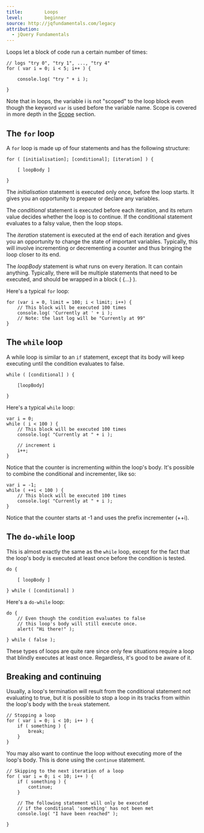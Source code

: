 ```yaml
---
title:        Loops
level:        beginner
source: http://jqfundamentals.com/legacy
attribution:
  - jQuery Fundamentals
---
```

Loops let a block of code run a certain number of times:

```
// logs "try 0", "try 1", ..., "try 4"
for ( var i = 0; i < 5; i++ ) {

	console.log( "try " + i );

}
```

Note that in loops, the variable i is not "scoped" to the loop block even though the keyword `var` is used before the variable name. Scope is covered in more depth in the [Scope](/scope/) section.

## The `for` loop

A `for` loop is made up of four statements and has the following structure:

```
for ( [initialisation]; [conditional]; [iteration] ) {

	[ loopBody ]

}
```

The _initialisation_ statement is executed only once, before the loop starts. It gives you an opportunity to prepare or declare any variables.

The _conditional_ statement is executed before each iteration, and its return value decides whether the loop is to continue. If the conditional statement evaluates to a falsy value, then the loop stops.

The _iteration_ statement is executed at the end of each iteration and gives you an opportunity to change the state of important variables. Typically, this will involve incrementing or decrementing a counter and thus bringing the loop closer to its end.

The _loopBody_ statement is what runs on every iteration. It can contain anything. Typically, there will be multiple statements that need to be executed, and should be wrapped in a block ( {...} ).

Here's a typical `for` loop:

```
for (var i = 0, limit = 100; i < limit; i++) {
	// This block will be executed 100 times
	console.log( 'Currently at ' + i );
	// Note: the last log will be "Currently at 99"
}
```

## The `while` loop

A while loop is similar to an `if` statement, except that its body will keep executing until the condition evaluates to false.

```
while ( [conditional] ) {

	[loopBody]

}
```

Here's a typical `while` loop:

```
var i = 0;
while ( i < 100 ) {
	// This block will be executed 100 times
	console.log( "Currently at " + i );

	// increment i
	i++;
}
```

Notice that the counter is incrementing within the loop's body. It's possible to combine the conditional and incrementer, like so:

```
var i = -1;
while ( ++i < 100 ) {
	// This block will be executed 100 times
	console.log( "Currently at " + i );
}
```

Notice that the counter starts at -1 and uses the prefix incrementer (++i).

## The `do-while` loop

This is almost exactly the same as the `while` loop, except for the fact that the loop's body is executed at least once before the condition is tested.

```
do {

	[ loopBody ]

} while ( [conditional] )
```
Here's a `do-while` loop:

```
do {
	// Even though the condition evaluates to false
	// this loop's body will still execute once.
	alert( "Hi there!" );

} while ( false );
```

These types of loops are quite rare since only few situations require a loop that blindly executes at least once. Regardless, it's good to be aware of it.

## Breaking and continuing

Usually, a loop's termination will result from the conditional statement not evaluating to true, but it is possible to stop a loop in its tracks from within the loop's body with the `break` statement.

```
// Stopping a loop
for ( var i = 0; i < 10; i++ ) {
	if ( something ) {
		break;
	}
}
```

You may also want to continue the loop without executing more of the loop's body. This is done using the `continue` statement.

```
// Skipping to the next iteration of a loop
for ( var i = 0; i < 10; i++ ) {
	if ( something ) {
		continue;
	}

	// The following statement will only be executed
	// if the conditional 'something' has not been met
	console.log( "I have been reached" );

}
```
